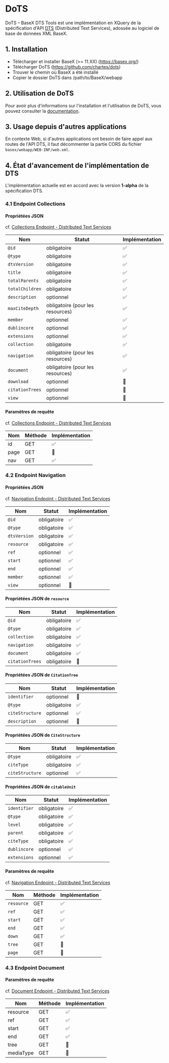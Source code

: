 # DoTS

DoTS – BaseX DTS Tools est une implémentation en XQuery de la spécification d'API <a href="https://distributed-text-services.github.io/specifications/" target="_blank">DTS</a> (Distributed Text Services), adossée au logiciel de base de données XML BaseX.

## 1. Installation

- Télécharger et installer BaseX (>= 11.XX) (https://basex.org/)
- Télécharger DoTS (https://github.com/chartes/dots)
- Trouver le chemin où BaseX a été installé
- Copier le dossier DoTS dans /path/to/BaseX/webapp

## 2. Utilisation de DoTS

Pour avoir plus d'informations sur l'installation et l'utilisation de DoTS, vous pouvez consulter la <a href="https://chartes.github.io/dots_documentation/" target="_blank">documentation</a>.

## 3. Usage depuis d'autres applications

En contexte Web, si d'autres applications ont besoin de faire appel aux routes de l'API DTS, il faut décommenter la partie CORS du fichier `basex/webapp/WEB-INF/web.xml`.

## 4. État d'avancement de l'implémentation de DTS

L'implémentation actuelle est en accord avec la version **1-alpha** de la spécification DTS.

### 4.1 Endpoint Collections

#### Propriétées JSON

cf. [Collections Endpoint - Distributed Text Services](https://distributed-text-services.github.io/specifications/versions/unstable/#collection-endpoint)

| Nom             | Statut                           | Implémentation |
| --------------- | -------------------------------- | -------------- |
| `@id`           | obligatoire                      | ✅              |
| `@type`         | obligatoire                      | ✅              |
| `dtsVersion`    | obligatoire                      | ✅              |
| `title`         | obligatoire                      | ✅              |
| `totalParents`  | obligatoire                      | ✅              |
| `totalChildren` | obligatoire                      | ✅              |
| `description`   | optionnel                        | ✅              |
| `maxCiteDepth`  | obligatoire (pour les resources) | ✅              |
| `member`        | optionnel                        | ✅              |
| `dublincore`    | optionnel                        | ✅              |
| `extensions`    | optionnel                        | ✅              |
| `collection`    | obligatoire                      | ✅              |
| `navigation`    | obligatoire (pour les resources) | ✅              |
| `document`      | obligatoire (pour les resources) | ✅              |
| `download`      | optionnel                        | 🚧              |
| `citationTrees` | optionnel                        | 🚧              |
| `view`          | optionnel                        | 🚧              |

#### Paramètres de requête

cf. [Collections Endpoint - Distributed Text Services](https://distributed-text-services.github.io/specifications/versions/unstable/#uri-for-collection-endpoint-request)

| Nom  | Méthode | Implémentation |
| ---- | ------- | -------------- |
| id   | GET     | ✅             |
| page | GET     | 🚧             |
| nav  | GET     | ✅             |

### 4.2 Endpoint Navigation

#### Propriétées JSON

cf. [Navigation Endpoint - Distributed Text Services](https://distributed-text-services.github.io/specifications/versions/unstable/#navigation-endpoint)

| Nom            | Statut      | Implémentation  |
| -------------- | ----------- | --------------- |
| `@id`          | obligatoire | ✅              |
| `@type`        | obligatoire | ✅              |
| `dtsVersion`   | obligatoire | ✅              |
| `resource`     | obligatoire | ✅              |
| `ref`          | optionnel   | ✅              |
| `start`        | optionnel   | ✅              |
| `end`          | optionnel   | ✅              |
| `member`       | optionnel   | ✅              |
| `view`         | optionnel   | 🚧              |

#### Propriétées JSON de `resource`

| Nom            | Statut      | Implémentation  |
| -------------- | ----------- | --------------- |
| `@id`          | obligatoire | ✅              |
| `@type`        | obligatoire | ✅              |
| `collection`   | obligatoire | ✅              |
| `navigation`   | obligatoire | ✅              |
| `document`     | obligatoire | ✅              |
| `citationTrees`| obligatoire | 🔄              |

#### Propriétées JSON de `CitationTree`

| Nom            | Statut      | Implémentation  |
| -------------- | ----------- | --------------- |
| `identifier`   | optionnel   | 🚧              |
| `@type`        | obligatoire | ✅              |
| `citeStructure`| optionnel   | ✅              |
| `description`  | optionnel   | 🚧              |

#### Propriétées JSON de `CiteStructure`

| Nom            | Statut      | Implémentation  |
| -------------- | ----------- | --------------- |
| `@type`        | obligatoire | ✅              |
| `citeType`     | obligatoire | ✅              |
| `citeStructure`| optionnel   | ✅              |


#### Propriétées JSON de `citableUnit`

| Nom          | Statut      | Implémentation |
| ------------ | ----------- | -------------- |
| `identifier` | obligatoire | ✅             |
| `@type`      | obligatoire | ✅             |
| `level`      | obligatoire | ✅             |
| `parent`     | obligatoire | ✅             |
| `citeType`   | obligatoire | ✅             |
| `dublincore` | optionnel   | ✅             |
| `extensions` | optionnel   | ✅             |

#### Paramètres de requête

cf. [Navigation Endpoint - Distributed Text Services](https://distributed-text-services.github.io/specifications/versions/unstable/#uri-for-navigation-endpoint-requests)

| Nom     | Méthode | Implémentation |
| ------- | ------- | -------------- |
| `resource`| GET     | ✅             |
| `ref`     | GET     | ✅             |
| `start`   | GET     | ✅             |
| `end`     | GET     | ✅             |
| `down`    | GET     | ✅             |
| `tree`    | GET     | 🔄             |
| `page`    | GET     | 🚧             |

### 4.3 Endpoint Document

#### Paramètres de requête

cf. [Document Endpoint - Distributed Text Services](https://distributed-text-services.github.io/specifications/versions/unstable/#document-endpoint)

| Nom      | Méthode | Implémentation |
| ------   | ------- | -------------- |
| resource | GET     | ✅             |
| ref      | GET     | ✅             |
| start    | GET     | ✅             |
| end      | GET     | ✅             |
| tree     | GET     | 🔄             |
| mediaType| GET     | 🚧             |
